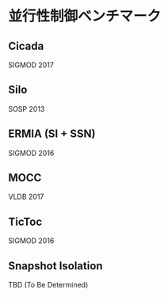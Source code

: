 # 並行性制御ベンチマーク
## Cicada
SIGMOD 2017
## Silo
SOSP 2013
## ERMIA (SI + SSN)
SIGMOD 2016
## MOCC
VLDB 2017
## TicToc
SIGMOD 2016
## Snapshot Isolation
TBD (To Be Determined)
